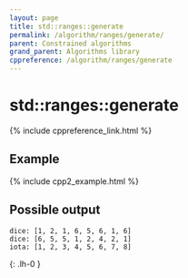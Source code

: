 ```yaml
---
layout: page
title: std::ranges::generate
permalink: /algorithm/ranges/generate/
parent: Constrained algorithms
grand_parent: Algorithms library
cppreference: /algorithm/ranges/generate
---
```

# std::ranges::generate

{% include cppreference_link.html %}

## Example

{% include cpp2_example.html %}

## Possible output

```
dice: [1, 2, 1, 6, 5, 6, 1, 6]
dice: [6, 5, 5, 1, 2, 4, 2, 1]
iota: [1, 2, 3, 4, 5, 6, 7, 8]
```
{: .lh-0 }